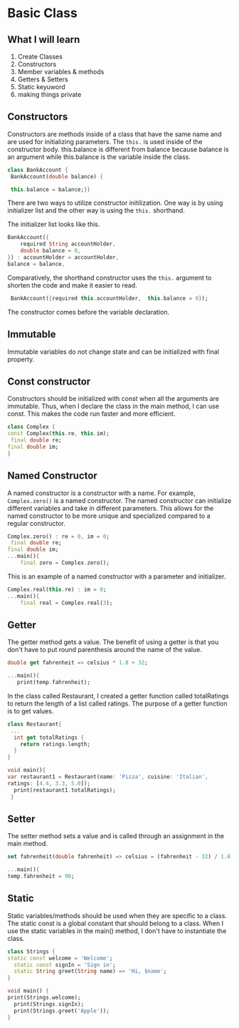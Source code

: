 # Basic Class

## What I will learn

1) Create Classes
2) Constructors
3) Member variables & methods
4) Getters & Setters
5) Static keyuword
6) making things private

## Constructors

Constructors are methods inside of a class that
have the same name and are used for initializing parameters.
The `this.` is used inside of the constructor body. this.balance is different from
balance because balance is an argument while this.balance is the variable inside
the class.

 ```dart
class BankAccount {
  BankAccount(double balance) {

  this.balance = balance;}}
 ```

There are two ways to utilize constructor initilization. One way
is by using initializer list and the other way is using the `this.`
shorthand.

The initializer list looks like this.

```dart
BankAccount({
    required String accountHolder,
    double balance = 0,
}) : accountHolder = accountHolder, 
balance = balance,
```

Comparatively, the shorthand constructor uses the `this.` argument to shorten
the code and make it easier to read.

```dart
 BankAccount({required this.accountHolder,  this.balance = 0});
```

The constructor comes before the variable declaration.

## Immutable

Immutable variables do not change state and can
be initialized with final property.

## Const constructor

Constructors should be initialized with const when all the arguments
are immutable. Thus, when I declare the class in the main method, I can use const.
This makes the code run faster and more efficient.

```dart
class Complex {
const Complex(this.re, this.im);
 final double re;
final double im;
}
```

## Named Constructor

A named constructor is a constructor with a name. For example,
`Complex.zero()` is a named constructor. The named
constructor can initialize different variables
and take in different parameters. This allows for
the named constructor to be more unique and
specialized compared to a regular constructor.

```dart
Complex.zero() : re = 0, im = 0;
 final double re;
final double im;
...main(){
    final zero = Complex.zero();
```

This is an example of a named constructor
with a parameter and initializer.

```dart
Complex.real(this.re) : im = 0;
...main(){
    final real = Complex.real(3);
```

## Getter

The getter method gets a value. The
benefit of using a getter is that
you don't have to put round parenthesis
around the name of the value.

```dart
double get fahrenheit => celsius * 1.8 + 32;

...main(){
   print(temp.fahrenheit); 
```

In the class called Restaurant, I created a getter function called totalRatings
to return the length of a list called ratings. The purpose of a getter function
is to get values.

```dart
class Restaurant{
 ...
  int get totalRatings {
    return ratings.length;
  }
}

void main(){
var restaurant1 = Restaurant(name: 'Pizza', cuisine: 'Italian', 
ratings: [4.4, 3.3, 5.0]);
  print(restaurant1.totalRatings);
 }
```

## Setter

The setter method sets a value and is called through
an assignment in the main method.

```dart
set fahrenheit(double fahrenheit) => celsius = (fahrenheit - 32) / 1.8;

...main(){
temp.fahrenheit = 90;
```

## Static

Static variables/methods should be used when they are specific to a class.
The static const is a global constant that should belong to a class.
When I use the static variables in the main() method,
I don't have to instantiate the class.

```dart
class Strings {
static const welcome = 'Welcome';
  static const signIn = 'Sign in';
  static String greet(String name) => 'Hi, $name';
}

void main() {
print(Strings.welcome);
  print(Strings.signIn);
  print(Strings.greet('Apple'));
}
```
